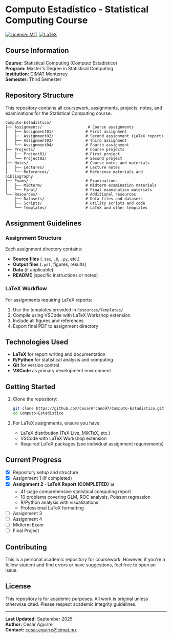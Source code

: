 # Computo Estadístico - Statistical Computing Course

[![License: MIT](https://img.shields.io/badge/License-MIT-yellow.svg)](https://opensource.org/licenses/MIT)
[![LaTeX](https://img.shields.io/badge/Made%20with-LaTeX-1f425f.svg)](https://www.latex-project.org/)

## Course Information

**Course:** Statistical Computing (Computo Estadístico)  
**Program:** Master's Degree in Statistical Computing  
**Institution:** CIMAT Monterrey  
**Semester:** Third Semester    

## Repository Structure

This repository contains all coursework, assignments, projects, notes, and examinations for the Statistical Computing course.

```
Computo-Estadistico/
├── Assignments/                    # Course assignments
│   ├── Assignment01/              # First assignment
│   ├── Assignment02/              # Second assignment (LaTeX report)
│   ├── Assignment03/              # Third assignment
│   └── Assignment04/              # Fourth assignment
├── Projects/                      # Course projects
│   ├── Project01/                 # First project
│   └── Project02/                 # Second project
├── Notes/                         # Course notes and materials
│   ├── Lectures/                  # Lecture notes
│   └── References/                # Reference materials and bibliography
├── Exams/                         # Examinations
│   ├── Midterm/                   # Midterm examination materials
│   └── Final/                     # Final examination materials
└── Resources/                     # Additional resources
    ├── Datasets/                  # Data files and datasets
    ├── Scripts/                   # Utility scripts and code
    └── Templates/                 # LaTeX and other templates
```

## Assignment Guidelines

### Assignment Structure
Each assignment directory contains:
- **Source files** (`.tex`, `.R`, `.py`, etc.)
- **Output files** (`.pdf`, figures, results)
- **Data** (if applicable)
- **README** (specific instructions or notes)

### LaTeX Workflow
For assignments requiring LaTeX reports:
1. Use the templates provided in `Resources/Templates/`
2. Compile using VSCode with LaTeX Workshop extension
3. Include all figures and references
4. Export final PDF to assignment directory

## Technologies Used

- **LaTeX** for report writing and documentation
- **R/Python** for statistical analysis and computing
- **Git** for version control
- **VSCode** as primary development environment

## Getting Started

1. Clone the repository:
   ```bash
   git clone https://github.com/CesarArcano97/Computo-Estadistico.git
   cd Computo-Estadistico
   ```

2. For LaTeX assignments, ensure you have:
   - LaTeX distribution (TeX Live, MiKTeX, etc.)
   - VSCode with LaTeX Workshop extension
   - Required LaTeX packages (see individual assignment requirements)

## Current Progress

- [x] Repository setup and structure
- [x] Assignment 1 (if completed)
- [x] **Assignment 2 - LaTeX Report (COMPLETED)** 📊
  - 41-page comprehensive statistical computing report
  - 10 problems covering GLM, ROC analysis, Poisson regression
  - R/Python analysis with visualizations
  - Professional LaTeX formatting
- [ ] Assignment 3
- [ ] Assignment 4
- [ ] Midterm Exam
- [ ] Final Project

## Contributing

This is a personal academic repository for coursework. However, if you're a fellow student and find errors or have suggestions, feel free to open an issue.

## License

This repository is for academic purposes. All work is original unless otherwise cited. Please respect academic integrity guidelines.

---

**Last Updated:** September 2025  
**Author:** César Aguirre  
**Contact:** cesar.aguirre@cimat.mx
